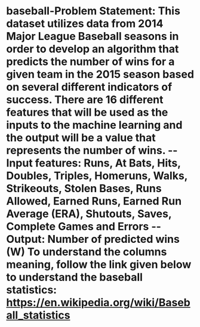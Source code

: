 # baseball-Problem Statement: This dataset utilizes data from 2014 Major League Baseball seasons in order to develop an algorithm that predicts the number of wins for a given team in the 2015 season based on several different indicators of success. There are 16 different features that will be used as the inputs to the machine learning and the output will be a value that represents the number of wins.   -- Input features: Runs, At Bats, Hits, Doubles, Triples, Homeruns, Walks, Strikeouts, Stolen Bases, Runs Allowed, Earned Runs, Earned Run Average (ERA), Shutouts, Saves, Complete Games and Errors  -- Output: Number of predicted wins (W)  To understand the columns meaning, follow the link given below to understand the baseball statistics: https://en.wikipedia.org/wiki/Baseball_statistics
